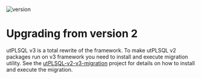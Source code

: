 ![version](https://img.shields.io/badge/version-v3.1.13.4056--develop-blue.svg)

# Upgrading from version 2

utPLSQL v3 is a total rewrite of the framework.
To make utPLSQL v2 packages run on v3 framework you need to install and execute migration utility.
See the [utPLSQL-v2-v3-migration](https://github.com/utPLSQL/utPLSQL-v2-v3-migration) project for details on how to install and execute the migration.


